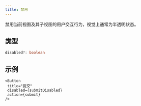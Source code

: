 ```yaml
---
title: 禁用
---
```

禁用当前视图及其子视图的用户交互行为，视觉上通常为半透明状态。

## 类型

```ts
disabled?: boolean
```

## 示例

```tsx
<Button
 title="提交" 
 disabled={submitDisabled}
 action={submit}
/>
```
